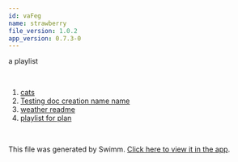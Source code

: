 ```yaml
---
id: vaFeg
name: strawberry
file_version: 1.0.2
app_version: 0.7.3-0
---
```


<!-- Intro - Do not remove this comment -->
a playlist

<br/>

<!-- Steps - Do not remove this comment -->
1. [cats](https://www.youtube.com/watch?v=9Cou1WoNe0Y)
2. [Testing doc creation name name](testing-doc-creation-name-name.LTxBk.sw.md)
3. [weather readme](https://raw.githubusercontent.com/AddieCohen/stoke-weather/main/README.md)
4. [playlist for plan](playlist-for-plan.wEsHv.pl.sw.md)


<br/>

This file was generated by Swimm. [Click here to view it in the app](http://localhost:5000/repos/Z2l0aHViJTNBJTNBc3Rva2Utd2VhdGhlciUzQSUzQUFkZGllQ29oZW4=/docs/vaFeg).